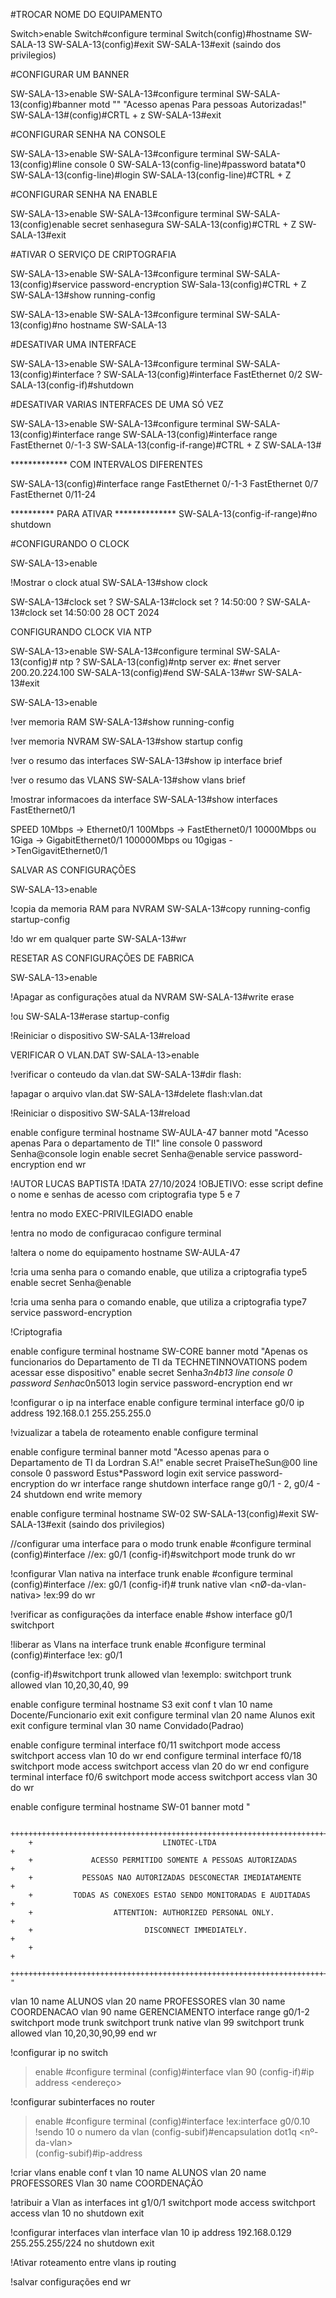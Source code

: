 #TROCAR NOME DO EQUIPAMENTO

Switch>enable
Switch#configure terminal
Switch(config)#hostname <nome> SW-SALA-13
SW-SALA-13(config)#exit 
SW-SALA-13#exit (saindo dos privilegios)

#CONFIGURAR UM BANNER 

SW-SALA-13>enable
SW-SALA-13#configure terminal
SW-SALA-13(config)#banner motd "<texto>" "Acesso apenas Para pessoas Autorizadas!"
SW-SALA-13#(config)#CRTL + z
SW-SALA-13#exit

#CONFIGURAR SENHA NA CONSOLE

SW-SALA-13>enable
SW-SALA-13#configure terminal
SW-SALA-13(config)#line console 0
SW-SALA-13(config-line)#password <senha> batata*0
SW-SALA-13(config-line)#login
SW-SALA-13(config-line)#CTRL + Z


#CONFIGURAR SENHA NA ENABLE 

SW-SALA-13>enable
SW-SALA-13#configure terminal
SW-SALA-13(config)enable secret <senha> senhasegura
SW-SALA-13(config)#CTRL + Z
SW-SALA-13#exit

#ATIVAR O SERVIÇO DE CRIPTOGRAFIA 

SW-SALA-13>enable
SW-SALA-13#configure terminal
SW-SALA-13(config)#service password-encryption
SW-Sala-13(config)#CTRL + Z
SW-SALA-13#show running-config

SW-SALA-13>enable
SW-SALA-13#configure terminal
SW-SALA-13(config)#no hostname SW-SALA-13

#DESATIVAR UMA INTERFACE 

SW-SALA-13>enable
SW-SALA-13#configure terminal
SW-SALA-13(config)#interface ?
SW-SALA-13(config)#interface FastEthernet 0/2
SW-SALA-13(config-if)#shutdown

#DESATIVAR VARIAS INTERFACES DE UMA SÓ VEZ 

SW-SALA-13>enable
SW-SALA-13#configure terminal
SW-SALA-13(config)#interface range <intervalo>
SW-SALA-13(config)#interface range FastEthernet 0/-1-3
SW-SALA-13(config-if-range)#CTRL + Z
SW-SALA-13# 

************* COM INTERVALOS DIFERENTES 

SW-SALA-13(config)#interface range FastEthernet 0/-1-3 FastEthernet 0/7 FastEthernet 0/11-24

********** PARA ATIVAR **************
SW-SALA-13(config-if-range)#no shutdown 

#CONFIGURANDO O CLOCK 

SW-SALA-13>enable

!Mostrar o clock atual
SW-SALA-13#show clock

SW-SALA-13#clock set ?
SW-SALA-13#clock set ? 14:50:00 ?
SW-SALA-13#clock set 14:50:00 28 OCT 2024


CONFIGURANDO CLOCK VIA NTP


SW-SALA-13>enable
SW-SALA-13#configure terminal 
SW-SALA-13(config)# ntp ?
SW-SALA-13(config)#ntp server <IP do server NTP>
                ex: #net server 200.20.224.100
SW-SALA-13(config)#end
SW-SALA-13#wr
SW-SALA-13#exit

SW-SALA-13>enable



!ver memoria RAM
SW-SALA-13#show running-config


!ver memoria NVRAM
SW-SALA-13#show startup config 

!ver o resumo das interfaces 
SW-SALA-13#show ip interface brief 

!ver o resumo das VLANS 
SW-SALA-13#show vlans brief 

!mostrar informacoes da interface
SW-SALA-13#show interfaces FastEthernet0/1

SPEED
10Mbps -> Ethernet0/1
100Mbps -> FastEthernet0/1
10000Mbps ou 1Giga -> GigabitEthernet0/1
100000Mbps ou 10gigas ->TenGigavitEthernet0/1

SALVAR AS CONFIGURAÇÕES 

SW-SALA-13>enable 


!copia da memoria RAM para NVRAM
SW-SALA-13#copy running-config startup-config 

!do wr em qualquer parte
SW-SALA-13#wr

RESETAR AS CONFIGURAÇÕES DE FABRICA 

SW-SALA-13>enable

!Apagar as configurações atual da NVRAM 
SW-SALA-13#write erase 

!ou 
SW-SALA-13#erase startup-config

!Reiniciar o dispositivo 
SW-SALA-13#reload 

VERIFICAR O VLAN.DAT
SW-SALA-13>enable 


!verificar o conteudo da vlan.dat
SW-SALA-13#dir flash:



!apagar o arquivo vlan.dat 
SW-SALA-13#delete flash:vlan.dat

!Reiniciar o dispositivo 
SW-SALA-13#reload


enable
configure terminal
hostname SW-AULA-47
banner motd "Acesso apenas Para o departamento de TI!"
line console 0
password Senha@console
login
enable secret Senha@enable
service password-encryption
end 
wr

!AUTOR LUCAS BAPTISTA
!DATA 27/10/2024
!OBJETIVO: esse script define o nome e senhas de acesso com criptografia type 5 e 7

!entra no modo EXEC-PRIVILEGIADO
enable

!entra no modo de configuracao
configure terminal

!altera o nome do equipamento
hostname SW-AULA-47

!cria uma senha para o comando enable, que utiliza a criptografia type5
enable secret Senha@enable

!cria uma senha para o comando enable, que utiliza a criptografia type7
service password-encryption

!Criptografia 


enable
configure terminal
hostname SW-CORE
banner motd "Apenas os funcionarios do Departamento de TI da TECHNETINNOVATIONS podem acessar esse dispositivo"
enable secret Senha*3n4b13
line console 0
password Senha*c0n5013
login
service password-encryption
end
wr



!configurar o ip na interface 
enable
configure terminal
interface g0/0
ip address 192.168.0.1 255.255.255.0

!vizualizar a tabela de roteamento
enable
configure terminal


enable
configure terminal
banner motd "Acesso apenas para o Departamento de TI da Lordran S.A!"
enable secret PraiseTheSun@00
line console 0
password Estus*Password
login
exit
service password-encryption
do wr
interface range 
shutdown
interface range g0/1 - 2, g0/4 - 24
shutdown
end
write memory




enable
configure terminal
hostname SW-02
SW-SALA-13(config)#exit 
SW-SALA-13#exit (saindo dos privilegios)

//configurar uma interface para o modo trunk
enable
#configure terminal 
(config)#interface <nome-da-interface>
                //ex: g0/1
(config-if)#switchport mode trunk
do wr                

!configurar Vlan nativa na interface trunk
enable
#configure terminal
(config)#interface <nome-da-interface>
                //ex: g0/1
(config-if)# trunk native vlan <nØ-da-vlan-nativa>
                                !ex:99
do wr


!verificar as configurações da interface 
enable
#show interface g0/1 switchport

!liberar as Vlans na interface trunk 
enable
#configure terminal 
(config)#interface <nome-da-interface>
                    !ex: g0/1

(config-if)#switchport trunk allowed vlan <lista de vlans separados por virgulas> 
    !exemplo: switchport trunk allowed vlan 10,20,30,40, 99

enable
configure terminal
hostname S3
exit
conf t
vlan 10
name Docente/Funcionario
exit
exit
configure terminal
vlan 20
name Alunos
exit
exit
configure terminal
vlan 30
name Convidado(Padrao)


enable
configure terminal
interface f0/11
switchport mode access
switchport access vlan 10
do wr
end
configure terminal
interface f0/18
switchport mode access
switchport access vlan 20
do wr
end
configure terminal
interface f0/6
switchport mode access
switchport access vlan 30
do wr

    
enable 
configure terminal 
hostname SW-01
banner motd "
		
		+++++++++++++++++++++++++++++++++++++++++++++++++++++++++++++++++++++++++++
		+                             LINOTEC-LTDA                                +
		+             ACESSO PERMITIDO SOMENTE A PESSOAS AUTORIZADAS              +
		+           PESSOAS NAO AUTORIZADAS DESCONECTAR IMEDIATAMENTE             +
		+         TODAS AS CONEXOES ESTAO SENDO MONITORADAS E AUDITADAS           +
		+                  ATTENTION: AUTHORIZED PERSONAL ONLY.                   +
		+                         DISCONNECT IMMEDIATELY.                         +
		+                                                                         +
		+++++++++++++++++++++++++++++++++++++++++++++++++++++++++++++++++++++++++++ "
vlan 10
name ALUNOS
vlan 20 
name PROFESSORES
vlan 30
name COORDENACAO
vlan 90
name GERENCIAMENTO
interface range g0/1-2
switchport mode trunk
switchport trunk native vlan 99
switchport trunk allowed vlan 10,20,30,90,99
end
wr





!configurar ip no switch 
>enable
#configure terminal 
(config)#interface vlan 90
(config-if)#ip address <endereço> <mascara>




!configurar subinterfaces no router
>enable
#configure terminal 
(config)#interface <nome-da-subinterface>
		!ex:interface g0/0.10
		!sendo 10 o numero da vlan
(config-subif)#encapsulation dot1q <nº-da-vlan>		
(config-subif)#ip-address<ip> <mascara>



!criar vlans
enable
conf t
vlan 10
name ALUNOS
vlan 20
name PROFESSORES
Vlan 30
name COORDENAÇÃO 

!atribuir a Vlan as interfaces 
int g1/0/1
switchport mode access
switchport access vlan 10
no shutdown
exit

!configurar interfaces vlan
interface vlan 10
ip address 192.168.0.129 255.255.255/224
no shutdown
exit 

!Ativar roteamento entre vlans
ip routing 

!salvar configurações 
end
wr


